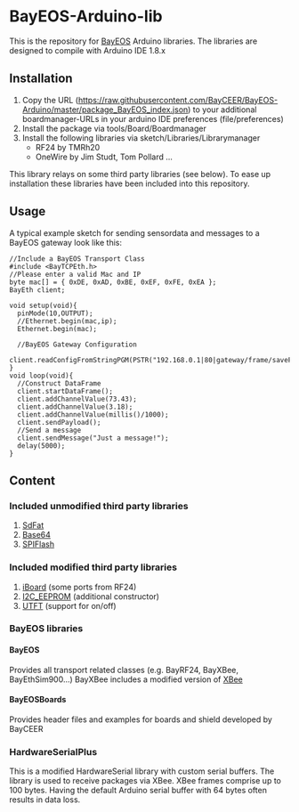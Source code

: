 # BayEOS-Arduino-lib
This is the repository for [BayEOS](http://www.bayceer.uni-bayreuth.de/bayeos/) Arduino libraries. The libraries are designed to compile with Arduino IDE 1.8.x

## Installation
1. Copy the URL (https://raw.githubusercontent.com/BayCEER/BayEOS-Arduino/master/package_BayEOS_index.json) to your additional boardmanager-URLs in your arduino IDE preferences (file/preferences)
2. Install the package via tools/Board/Boardmanager
3. Install the following libraries via sketch/Libraries/Librarymanager
	- RF24 by TMRh20
	- OneWire by Jim Studt, Tom Pollard ...
  

This library relays on some third party libraries (see below). To ease up installation
these libraries have been included into this repository.

## Usage
A typical example sketch for sending sensordata and messages to a BayEOS gateway
look like this:

    //Include a BayEOS Transport Class
    #include <BayTCPEth.h>
    //Please enter a valid Mac and IP
    byte mac[] = { 0xDE, 0xAD, 0xBE, 0xEF, 0xFE, 0xEA };
    BayEth client;

    void setup(void){
      pinMode(10,OUTPUT);
      //Ethernet.begin(mac,ip);
      Ethernet.begin(mac);

      //BayEOS Gateway Configuration
      client.readConfigFromStringPGM(PSTR("192.168.0.1|80|gateway/frame/saveFlat|import|import|TestEth|||||"));
    }
    void loop(void){
      //Construct DataFrame
      client.startDataFrame();
      client.addChannelValue(73.43);
      client.addChannelValue(3.18);
      client.addChannelValue(millis()/1000);
      client.sendPayload();
      //Send a message
      client.sendMessage("Just a message!");
      delay(5000);
    }

## Content
### Included unmodified third party libraries
1. [SdFat](https://github.com/greiman/SdFat)
2. [Base64](https://github.com/adamvr/arduino-base64/)
3. [SPIFlash](https://github.com/Marzogh/SPIFlash/)

### Included modified third party libraries
1. [iBoard](https://github.com/andykarpov/iBoardRF24) (some ports from RF24)
2. [I2C_EEPROM](https://github.com/RobTillaart/Arduino/tree/master/libraries/I2C_EEPROM) (additional constructor)
3. [UTFT](http://www.rinkydinkelectronics.com/library.php?id=51) (support for on/off)

### BayEOS libraries
#### BayEOS
Provides all transport related classes (e.g. BayRF24, BayXBee, BayEthSim900...)
BayXBee includes a modified version of [XBee](https://github.com/andrewrapp/xbee-arduino)

#### BayEOSBoards
Provides header files and examples for boards and shield developed by BayCEER

### HardwareSerialPlus
This is a modified HardwareSerial library with custom serial buffers. The library
is used to receive packages via XBee. XBee frames comprise up to 100 bytes.
Having the default Arduino serial buffer with 64 bytes often results in data loss.
